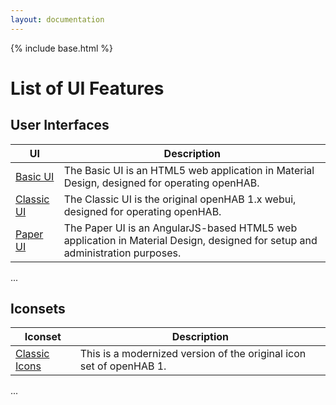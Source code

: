 ```yaml
---
layout: documentation
---
```


{% include base.html %}

# List of UI Features

## User Interfaces

| UI | Description |
|-------|----------------------|
| [Basic UI]({{docu}}/addons/uis/basic/readme.html) | The Basic UI is an HTML5 web application in Material Design, designed for operating openHAB. |
| [Classic UI]({{docu}}/addons/uis/classic/readme.html) | The Classic UI is the original openHAB 1.x webui, designed for operating openHAB. |
| [Paper UI]({{docu}}/addons/uis/paper/readme.html) | The Paper UI is an AngularJS-based HTML5 web application in Material Design, designed for setup and administration purposes. |

...

## Iconsets

| Iconset | Description |
|-------|----------------------|
| [Classic Icons]({{docu}}/addons/iconsets/classic/readme.html) | This is a modernized version of the original icon set of openHAB 1. |

...
